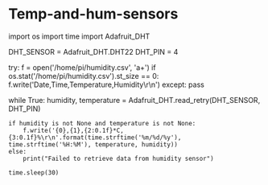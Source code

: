 # Temp-and-hum-sensors
import os
import time
import Adafruit_DHT

DHT_SENSOR = Adafruit_DHT.DHT22
DHT_PIN = 4

try:
    f = open('/home/pi/humidity.csv', 'a+')
    if os.stat('/home/pi/humidity.csv').st_size == 0:
            f.write('Date,Time,Temperature,Humidity\r\n')
except:
    pass

while True:
    humidity, temperature = Adafruit_DHT.read_retry(DHT_SENSOR, DHT_PIN)

    if humidity is not None and temperature is not None:
        f.write('{0},{1},{2:0.1f}*C,{3:0.1f}%\r\n'.format(time.strftime('%m/%d/%y'), time.strftime('%H:%M'), temperature, humidity))
    else:
        print("Failed to retrieve data from humidity sensor")

    time.sleep(30)
